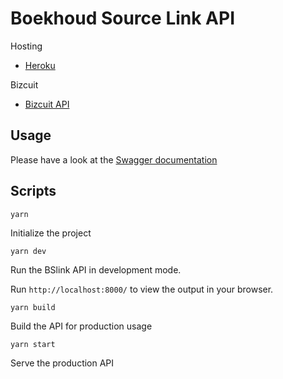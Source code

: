 # Boekhoud Source Link API

Hosting
- [Heroku](https://bslink.herokuapp.com/)

Bizcuit
- [Bizcuit API](https://www.bizcuit.nl/api-documentatie/)

## Usage

Please have a look at the [Swagger documentation](https://bslink.herokuapp.com/api-docs/)

## Scripts

`yarn`

Initialize the project

`yarn dev`

Run the BSlink API in development mode.

Run `http://localhost:8000/` to view the output in your browser.

`yarn build`

Build the API for production usage

`yarn start`

Serve the production API

